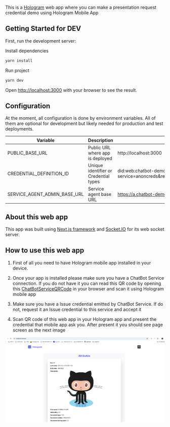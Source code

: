 This is a [Hologram](https://hologram.zone/) web app where you can make a presentation request credential demo using Hologram Mobile App

## Getting Started for DEV

First, run the development server:

Install dependencies

```bash
yarn install
```

Run project

```bash
yarn dev
```

Open [http://localhost:3000](http://localhost:3000) with your browser to see the result.

## Configuration

At the moment, all configuration is done by environment variables. All of them are optional for development
but likely needed for production and test deployments.

| Variable                     | Description                           | Default value                                                                                                        |
| ---------------------------- | ------------------------------------- | -------------------------------------------------------------------------------------------------------------------- |
| PUBLIC_BASE_URL              | Public URL where app is deployed      | http://localhost:3000                                                                                                |
| CREDENTIAL_DEFINITION_ID     | Unique identifier or Credential types | did:web:chatbot-demo.dev.2060.io?service=anoncreds&relativeRef=/credDef/HngJhYMeTLTZNa5nJxDybmXDsV8J7G1fz2JFSs3jcouT |
| SERVICE_AGENT_ADMIN_BASE_URL | Service agent base URL                | https://a.chatbot-demo.dev.2060.io                                                                                   |

## About this web app

This app was built using [Next.js framework](https://nextjs.org) and [Socket.IO](https://socket.io) for its web socket server.

## How to use this web app

1. First of all you need to have Hologram mobile app installed in your device.

2. Once your app is installed please make sure you have a ChatBot Service connection. If you do not have it you can read this QR code by opening this [ChatBotServiceQRCode](https://a.chatbot-demo.dev.2060.io/v1/qr) in your browser and scan it using Hologram mobile app

3. Make sure you have a Issue credential emitted by ChatBot Service. If do not, request it an Issue credential to this service and accept it

4. Scan QR code of this web app in your Hologram app and present the credential that mobile app ask you. After present it you should see page screen as the next image

![Present credential image](public/images/presented.png)
